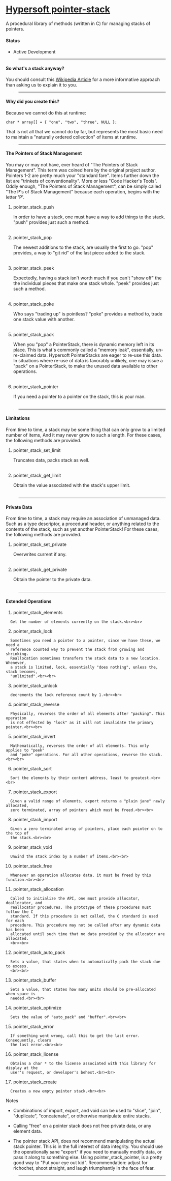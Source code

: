 [Hypersoft pointer-stack](http://www.github.com/hypersoft/pointer-stack) <markup theme=hypersoft>
=======================

A procedural library of methods (written in C) for managing stacks of pointers.

#### Status

* Active Development

><hr>

#### So what's a stack anyway?

You should consult this
[Wikipedia Article](http://en.wikipedia.org/wiki/Stack_%28abstract_data_type%29) for
a more informative approach than asking us to explain it to you.

><hr>

#### Why did you create this?

Because we cannot do this at runtime:

	char * array[] = { "one", "two", "three", NULL };

That is not all that we cannot do by far, but represents the most basic need to
maintain a "naturally ordered collection" of items at runtime.

><hr>

#### The Pointers of Stack Management
You may or may not have, ever heard of "The Pointers of Stack Management". This term
was coined here by the original project author. Pointers 1-2 are pretty much your
"standard fare". Items further down the list are "trinkets of conventionality". More
or less "Code Hacker's Tools". Oddly enough, "The Pointers of Stack Management", can
be simply called "The P's of Stack Management" because each operation, begins with the
letter 'P'.

   1. pointer\_stack_push

	  In order to have a stack, one must have a way to add things to the
	  stack. "push" provides just such a method.<br><br>

   2. pointer\_stack_pop

	  The newest additions to the stack, are usually the first to go. "pop" provides,
	  a way to "git rid" of the last piece added to the stack.<br><br>

   3. pointer\_stack_peek

	  Expectedly, having a stack isn't worth much if you can't "show off" the
	  the individual pieces that make one stack whole. "peek" provides just
	  such a method.<br><br>

   4. pointer\_stack_poke

	  Who says "trading up" is pointless? "poke" provides a method to, trade one stack
	  value with another.<br><br>

   5. pointer\_stack_pack

	  When you "pop" a PointerStack, there is dynamic memory left in its place. This
	  is what's commonly called a "memory leak", essentially, un-re-claimed data.
	  Hypersoft PointerStacks are eager to re-use this data. In situations where
	  re-use of data is favorably unlikely, one may issue a "pack" on a PointerStack,
	  to make the unused data available to other operations.<br><br>

   6. pointer\_stack_pointer

	  If you need a pointer to a pointer on the stack, this is your man.<br><br>

><hr>

#### Limitations
From time to time, a stack may be some thing that can only grow to a limited number of
items, And it may never grow to such a length. For these cases, the following methods
are provided.

   1. pointer\_stack\_set_limit

	  Truncates data, packs stack as well.<br><br>

   2. pointer\_stack\_get_limit

	  Obtain the value associated with the stack's upper limit.<br><br>

><hr>

#### Private Data
From time to time, a stack may require an association of unmanaged data. Such as a type
descriptor, a procedural header, or anything related to the contents of the stack, such
as yet another PointerStack! For these cases, the following methods are provided.

   1. pointer\_stack\_set_private

	  Overwrites current if any.<br><br>

   2. pointer\_stack\_get_private

	  Obtain the pointer to the private data.<br><br>

><hr>

#### Extended Operations

   01. pointer\_stack_elements

	  Get the number of elements currently on the stack.<br><br>

   02. pointer\_stack_lock

	  Sometimes you need a pointer to a pointer, since we have these, we need a
	  reference counted way to prevent the stack from growing and shrinking.
	  Reallocation sometimes transfers the stack data to a new location. Whenever,
	  a stack is limited, lock, essentially "does nothing", unless the, stack becomes,
	  "unlimited".<br><br>

   03. pointer\_stack_unlock

	  decrements the lock reference count by 1.<br><br>

   04. pointer\_stack_reverse

	  Physically, reverses the order of all elements after "packing". This operation
	  is not effected by "lock" as it will not invalidate the primary pointer.<br><br>

   05. pointer\_stack_invert

	  Mathematically, reverses the order of all elements. This only applies to "peek"
	  and "poke" operations. For all other operations, reverse the stack.<br><br>

   06. pointer\_stack_sort

	  Sort the elements by their content address, least to greatest.<br><br>

   07. pointer\_stack_export

	  Given a valid range of elements, export returns a "plain jane" newly allocated,
	  zero terminated, array of pointers which must be freed.<br><br>

   08. pointer\_stack_import

	  Given a zero terminated array of pointers, place each pointer on to the top of
	  the stack.<br><br>

   09. pointer\_stack_void

	  Unwind the stack index by a number of items.<br><br>

   10. pointer\_stack_free

	  Whenever an operation allocates data, it must be freed by this function.<br><br>

   11. pointer\_stack_allocation

	  Called to initialize the API, one must provide allocator, deallocator, and
	  reallocator procedures. The prototype of these procedures must follow the C
	  standard. If this procedure is not called, the C standard is used for each
	  procedure. This procedure may not be called after any dynamic data has been
	  allocated until such time that no data provided by the allocator are allocated.
	  <br><br>

   12. pointer\_stack\_auto_pack

	  Sets a value, that states when to automatically pack the stack due to excess.
	  <br><br>

   13. pointer\_stack_buffer

	  Sets a value, that states how many units should be pre-allocated when space is
	  needed.<br><br>

   14. pointer\_stack_optimize

	  Sets the value of "auto_pack" and "buffer".<br><br>

   15. pointer\_stack_error

	  If something went wrong, call this to get the last error. Consequently, clears
	  the last error.<br><br>

   16. pointer\_stack_license

	  Obtains a char * to the license associated with this library for display at the
	  user's request, or developer's behest.<br><br>

   17. pointer\_stack\_create

	  Creates a new empty pointer stack.<br><br>

Notes

* Combinations of import, export, and void can be used to "slice", "join",
"duplicate", "concatenate", or otherwise manipulate entire stacks.

* Calling "free" on a pointer stack does not free private data, or any element data.

* The pointer stack API, does not recommend manipulating the actual stack pointer.
  This is in the full interest of data integrity. You should use the operationally
  sane "export" if you need to manually modify data, or pass it along to something
  else. Using pointer\_stack_pointer, is a pretty good way to "Put your eye out kid".
  Recommendation: adjust for richochet, shoot straight, and laugh triumphantly in the
  face of fear.

><hr>

